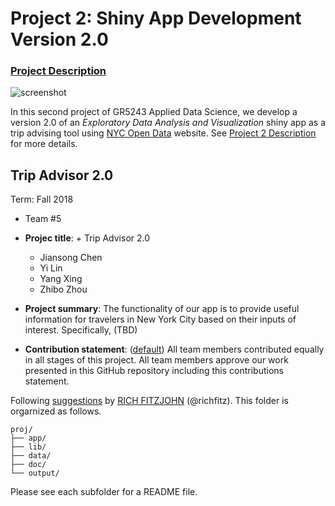 # Project 2: Shiny App Development Version 2.0

### [Project Description](doc/project2_desc.md)

![screenshot](doc/screenshot2.png)

In this second project of GR5243 Applied Data Science, we develop a version 2.0 of an *Exploratory Data Analysis and Visualization* shiny app as a trip advising tool using [NYC Open Data](https://opendata.cityofnewyork.us/)  website. See [Project 2 Description](doc/project2_desc.md) for more details.  


## Trip Advisor 2.0
Term: Fall 2018

+ Team #5
+ **Projec title**: + Trip Advisor 2.0
        
	+ Jiansong Chen
	+ Yi Lin
	+ Yang Xing
	+ Zhibo Zhou

+ **Project summary**: The functionality of our app is to provide useful information for travelers in New York City based on their inputs of interest. Specifically, (TBD)

+ **Contribution statement**: ([default](doc/a_note_on_contributions.md)) All team members contributed equally in all stages of this project. All team members approve our work presented in this GitHub repository including this contributions statement. 

Following [suggestions](http://nicercode.github.io/blog/2013-04-05-projects/) by [RICH FITZJOHN](http://nicercode.github.io/about/#Team) (@richfitz). This folder is orgarnized as follows.

```
proj/
├── app/
├── lib/
├── data/
├── doc/
└── output/
```

Please see each subfolder for a README file.

